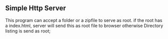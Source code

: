 ## Simple Http Server

This program can accept a folder or a zipfile to serve as root.
if the root has a index.html, server will send this as root file to browser otherwise Directory listing is send as root;
 
